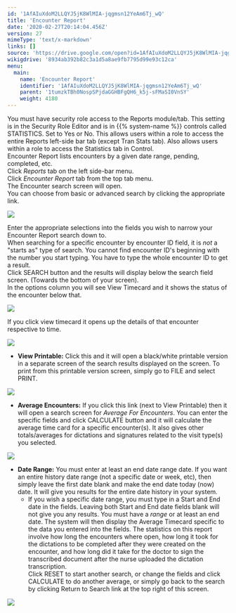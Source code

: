 ```yaml
---
id: '1AfAIuXdoM2LLQYJ5jK8WlMIA-jqgmsn12YeAm6Tj_wQ'
title: 'Encounter Report'
date: '2020-02-27T20:14:04.456Z'
version: 27
mimeType: 'text/x-markdown'
links: []
source: 'https://drive.google.com/open?id=1AfAIuXdoM2LLQYJ5jK8WlMIA-jqgmsn12YeAm6Tj_wQ'
wikigdrive: '8934ab392b82c3a1d5a8ae9fb7795d99e93c12ca'
menu:
  main:
    name: 'Encounter Report'
    identifier: '1AfAIuXdoM2LLQYJ5jK8WlMIA-jqgmsn12YeAm6Tj_wQ'
    parent: '1tumzkTBh0NospSPjdaGGHBFgQH6_k5j-sFMaSI0VnSY'
    weight: 4180
---
```

You must have security role access to the Reports module/tab. This setting is in the Security Role Editor and is in {{% system-name %}} controls called STATISTICS. Set to Yes or No. This allows users within a role to access the entire Reports left-side bar tab (except Tran Stats tab). Also allows users within a role to access the Statistics tab in Control.  
Encounter Report lists encounters by a given date range, pending, completed, etc.  
Click *Reports* tab on the left side-bar menu.  
Click *Encounter Report* tab from the top tab menu.  
The Encounter search screen will open.  
You can choose from basic or advanced search by clicking the appropriate link.
  
![](../encounter-report.assets/10000201000004D8000001A456FB442558F9910A.png)  

Enter the appropriate selections into the fields you wish to narrow your Encounter Report search down to.  
When searching for a specific encounter by encounter ID field, it is *not* a "starts as" type of search. You cannot find encounter ID's beginning with the number you start typing. You have to type the whole encounter ID to get a result.  
Click SEARCH button and the results will display below the search field screen. (Towards the bottom of your screen).  
In the options column you will see View Timecard and it shows the status of the encounter below that.
  
![](../encounter-report.assets/10000201000004B400000076E2EDB04E0373C4B8.png)  

If you click view timecard it opens up the details of that encounter respective to time.
  
![](../encounter-report.assets/10000000000003860000011516CFAACA6CB42129.png)  

* <strong>View Printable:</strong> Click this and it will open a black/white printable version in a separate screen of the search results displayed on the screen. To print from this printable version screen, simply go to FILE and select PRINT.
  
![](../encounter-report.assets/10000201000004D700000071A51BF3DF25ED89BC.png)  

* <strong>Average Encounters:</strong> If you click this link (next to View Printable) then it will open a search screen for <em>Average For Encounters</em>. You can enter the specific fields and click CALCULATE button and it will calculate the average time card for a specific encounter(s). It also gives other totals/averages for dictations and signatures related to the visit type(s) you selected.
  
![](../encounter-report.assets/10000000000003300000008305F65993575009A5.png)  

* <strong>Date Range:</strong> You must enter at least an end date range date. If you want an entire history date range (not a specific date or week, etc), then simply leave the first date blank and make the end date today (now) date. It will give you results for the entire date history in your system.
   * If you wish a specific date range, you must type in a Start and End date in the fields. Leaving both Start and End date fields blank will not give you any results. You must have a <em>range</em> or at least an end date.
The system will then display the Average Timecard specific to the data you entered into the fields. The statistics on this report involve how long the encounters where open, how long it took for the dictations to be completed after they were created on the encounter, and how long did it take for the doctor to sign the transcribed document after the nurse uploaded the dictation transcription.  
Click RESET to start another search, or change the fields and click CALCULATE to do another average, or simply go back to the search by clicking Return to Search link at the top right of this screen.
  
![](../encounter-report.assets/10000000000002CF0000014738B8445EFB11CE8A.png)  

